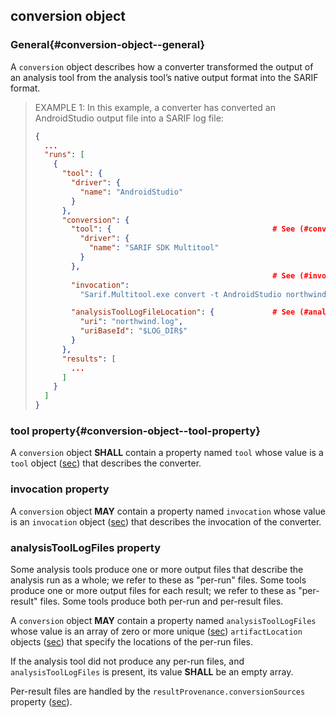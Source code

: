 ## conversion object

### General{#conversion-object--general}

A `conversion` object describes how a converter transformed the output of an analysis tool from the analysis tool’s native output format into the SARIF format.

> EXAMPLE 1: In this example, a converter has converted an AndroidStudio output file into a SARIF log file:
> 
> ```json
> {
>   ...
>   "runs": [
>     {
>       "tool": {
>         "driver": {
>           "name": "AndroidStudio"
>         }
>       },
>       "conversion": {
>         "tool": {                                    # See (#conversion-object--tool-property).
>           "driver": {
>             "name": "SARIF SDK Multitool"
>           }
>         },
>                                                      # See (#invocation-property).
>         "invocation":
>           "Sarif.Multitool.exe convert -t AndroidStudio northwind.log",
> 
>         "analysisToolLogFileLocation": {             # See (#analysistoollogfiles-property).
>           "uri": "northwind.log",   
>           "uriBaseId": "$LOG_DIR$"
>         } 
>       },
>       "results": [
>         ...
>       ]
>     }
>   ]
> }
> ```
> 

### tool property{#conversion-object--tool-property}

A `conversion` object **SHALL** contain a property named `tool` whose value is a `tool` object ([sec](#tool-object)) that describes the converter.

### invocation property

A `conversion` object **MAY** contain a property named `invocation` whose value is an `invocation` object ([sec](#invocation-object)) that describes the invocation of the converter.

### analysisToolLogFiles property

Some analysis tools produce one or more output files that describe the analysis run as a whole; we refer to these as "per-run" files. Some tools produce one or more output files for each result; we refer to these as "per-result" files. Some tools produce both per-run and per-result files.

A `conversion` object **MAY** contain a property named `analysisToolLogFiles` whose value is an array of zero or more unique ([sec](#array-properties-with-unique-values)) `artifactLocation` objects ([sec](#artifactlocation-object)) that specify the locations of the per-run files.

If the analysis tool did not produce any per-run files, and `analysisToolLogFiles` is present, its value **SHALL** be an empty array.

Per-result files are handled by the `resultProvenance.conversionSources` property ([sec](#conversionsources-property)).
